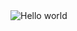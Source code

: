 

<img src="https://raw.githubusercontent.com/sagar-viradiya/sagar-viradiya/master/resources/banner.png" alt="Hello world">
